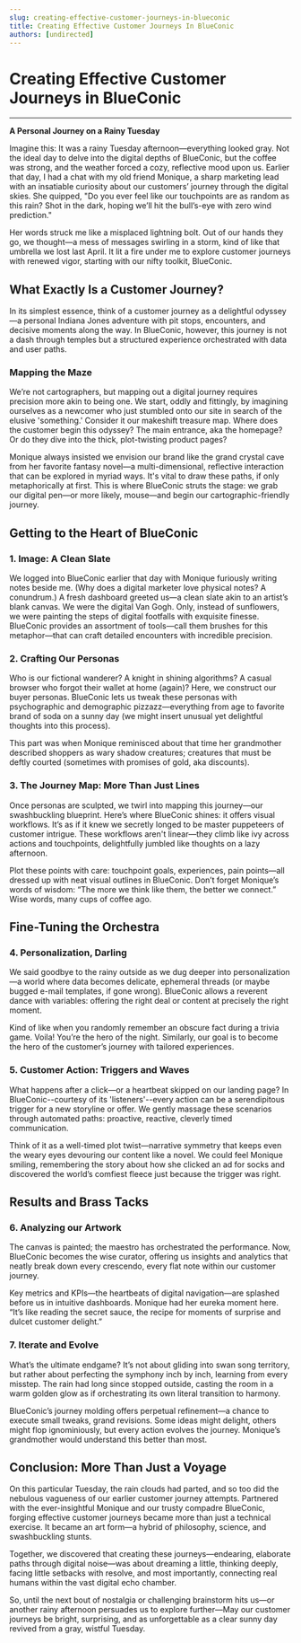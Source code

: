```yaml
---
slug: creating-effective-customer-journeys-in-blueconic
title: Creating Effective Customer Journeys In BlueConic
authors: [undirected]
---
```



# Creating Effective Customer Journeys in BlueConic

---

**A Personal Journey on a Rainy Tuesday**

Imagine this: It was a rainy Tuesday afternoon—everything looked gray. Not the ideal day to delve into the digital depths of BlueConic, but the coffee was strong, and the weather forced a cozy, reflective mood upon us. Earlier that day, I had a chat with my old friend Monique, a sharp marketing lead with an insatiable curiosity about our customers’ journey through the digital skies. She quipped, "Do you ever feel like our touchpoints are as random as this rain? Shot in the dark, hoping we’ll hit the bull’s-eye with zero wind prediction." 

Her words struck me like a misplaced lightning bolt. Out of our hands they go, we thought—a mess of messages swirling in a storm, kind of like that umbrella we lost last April. It lit a fire under me to explore customer journeys with renewed vigor, starting with our nifty toolkit, BlueConic. 

## **What Exactly Is a Customer Journey?**

In its simplest essence, think of a customer journey as a delightful odyssey—a personal Indiana Jones adventure with pit stops, encounters, and decisive moments along the way. In BlueConic, however, this journey is not a dash through temples but a structured experience orchestrated with data and user paths.

### **Mapping the Maze**

We’re not cartographers, but mapping out a digital journey requires precision more akin to being one. We start, oddly and fittingly, by imagining ourselves as a newcomer who just stumbled onto our site in search of the elusive 'something.' Consider it our makeshift treasure map. Where does the customer begin this odyssey? The main entrance, aka the homepage? Or do they dive into the thick, plot-twisting product pages?

Monique always insisted we envision our brand like the grand crystal cave from her favorite fantasy novel—a multi-dimensional, reflective interaction that can be explored in myriad ways. It's vital to draw these paths, if only metaphorically at first. This is where BlueConic struts the stage: we grab our digital pen—or more likely, mouse—and begin our cartographic-friendly journey.

## **Getting to the Heart of BlueConic**

### **1. Image: A Clean Slate**

We logged into BlueConic earlier that day with Monique furiously writing notes beside me. (Why does a digital marketer love physical notes? A conundrum.) A fresh dashboard greeted us—a clean slate akin to an artist’s blank canvas. We were the digital Van Gogh. Only, instead of sunflowers, we were painting the steps of digital footfalls with exquisite finesse. BlueConic provides an assortment of tools—call them brushes for this metaphor—that can craft detailed encounters with incredible precision.

### **2. Crafting Our Personas**

Who is our fictional wanderer? A knight in shining algorithms? A casual browser who forgot their wallet at home (again)? Here, we construct our buyer personas. BlueConic lets us tweak these personas with psychographic and demographic pizzazz—everything from age to favorite brand of soda on a sunny day (we might insert unusual yet delightful thoughts into this process).

This part was when Monique reminisced about that time her grandmother described shoppers as wary shadow creatures; creatures that must be deftly courted (sometimes with promises of gold, aka discounts).

### **3. The Journey Map: More Than Just Lines**

Once personas are sculpted, we twirl into mapping this journey—our swashbuckling blueprint. Here’s where BlueConic shines: it offers visual workflows. It’s as if it knew we secretly longed to be master puppeteers of customer intrigue. These workflows aren't linear—they climb like ivy across actions and touchpoints, delightfully jumbled like thoughts on a lazy afternoon.

Plot these points with care: touchpoint goals, experiences, pain points—all dressed up with neat visual outlines in BlueConic. Don’t forget Monique’s words of wisdom: “The more we think like them, the better we connect.” Wise words, many cups of coffee ago.

## **Fine-Tuning the Orchestra**

### **4. Personalization, Darling**

We said goodbye to the rainy outside as we dug deeper into personalization—a world where data becomes delicate, ephemeral threads (or maybe bugged e-mail templates, if gone wrong). BlueConic allows a reverent dance with variables: offering the right deal or content at precisely the right moment. 

Kind of like when you randomly remember an obscure fact during a trivia game. Voila! You’re the hero of the night. Similarly, our goal is to become the hero of the customer’s journey with tailored experiences.

### **5. Customer Action: Triggers and Waves**

What happens after a click—or a heartbeat skipped on our landing page? In BlueConic--courtesy of its 'listeners'--every action can be a serendipitous trigger for a new storyline or offer. We gently massage these scenarios through automated paths: proactive, reactive, cleverly timed communication.

Think of it as a well-timed plot twist—narrative symmetry that keeps even the weary eyes devouring our content like a novel. We could feel Monique smiling, remembering the story about how she clicked an ad for socks and discovered the world’s comfiest fleece just because the trigger was right. 

## **Results and Brass Tacks**

### **6. Analyzing our Artwork**

The canvas is painted; the maestro has orchestrated the performance. Now, BlueConic becomes the wise curator, offering us insights and analytics that neatly break down every crescendo, every flat note within our customer journey. 

Key metrics and KPIs—the heartbeats of digital navigation—are splashed before us in intuitive dashboards. Monique had her eureka moment here. “It’s like reading the secret sauce, the recipe for moments of surprise and dulcet customer delight.”

### **7. Iterate and Evolve**

What’s the ultimate endgame? It’s not about gliding into swan song territory, but rather about perfecting the symphony inch by inch, learning from every misstep. The rain had long since stopped outside, casting the room in a warm golden glow as if orchestrating its own literal transition to harmony. 

BlueConic’s journey molding offers perpetual refinement—a chance to execute small tweaks, grand revisions. Some ideas might delight, others might flop ignominiously, but every action evolves the journey. Monique’s grandmother would understand this better than most.

## **Conclusion: More Than Just a Voyage**

On this particular Tuesday, the rain clouds had parted, and so too did the nebulous vagueness of our earlier customer journey attempts. Partnered with the ever-insightful Monique and our trusty compadre BlueConic, forging effective customer journeys became more than just a technical exercise. It became an art form—a hybrid of philosophy, science, and swashbuckling stunts.

Together, we discovered that creating these journeys—endearing, elaborate paths through digital noise—was about dreaming a little, thinking deeply, facing little setbacks with resolve, and most importantly, connecting real humans within the vast digital echo chamber.

So, until the next bout of nostalgia or challenging brainstorm hits us—or another rainy afternoon persuades us to explore further—May our customer journeys be bright, surprising, and as unforgettable as a clear sunny day revived from a gray, wistful Tuesday.